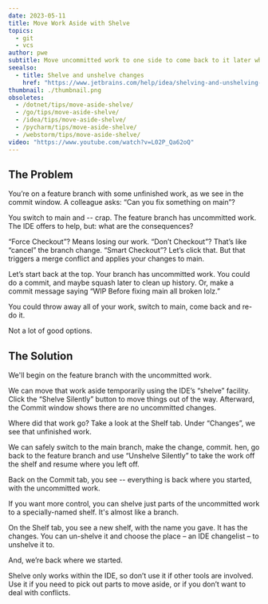 ```yaml
---
date: 2023-05-11
title: Move Work Aside with Shelve
topics:
  - git
  - vcs
author: pwe
subtitle: Move uncommitted work to one side to come back to it later when you need to work on another branch.
seealso:
  - title: Shelve and unshelve changes
    href: "https://www.jetbrains.com/help/idea/shelving-and-unshelving-changes.html"
thumbnail: ./thumbnail.png
obsoletes:
  - /dotnet/tips/move-aside-shelve/
  - /go/tips/move-aside-shelve/
  - /idea/tips/move-aside-shelve/
  - /pycharm/tips/move-aside-shelve/
  - /webstorm/tips/move-aside-shelve/
video: "https://www.youtube.com/watch?v=L02P_Qa62oQ"
---
```


## The Problem

You’re on a feature branch with some unfinished work, as we see in the commit window.
A colleague asks: “Can you fix something on main”?

You switch to main and -- crap.
The feature branch has uncommitted work.
The IDE offers to help, but: what are the consequences?

“Force Checkout”?
Means losing our work.
“Don’t Checkout”?
That’s like “cancel” the branch change.
“Smart Checkout”?
Let’s click that.
But that triggers a merge conflict and applies your changes to main.

Let’s start back at the top.
Your branch has uncommitted work.
You could do a commit, and maybe squash later to clean up history.
Or, make a commit message saying “WIP Before fixing main all broken lolz.”

You could throw away all of your work, switch to main, come back and re-do it.

Not a lot of good options.

## The Solution

We'll begin on the feature branch with the uncommitted work.

We can move that work aside temporarily using the IDE’s “shelve” facility.
Click the “Shelve Silently” button to move things out of the way.
Afterward, the Commit window shows there are no uncommitted changes.

Where did that work go?
Take a look at the Shelf tab.
Under “Changes”, we see that unfinished work.

We can safely switch to the main branch, make the change, commit.
hen, go back to the feature branch and use “Unshelve Silently” to take the work off the shelf and resume where you left off.

Back on the Commit tab, you see -- everything is back where you started, with the uncommitted work.

If you want more control, you can shelve just parts of the uncommitted work to a specially-named shelf.
It's almost like a branch.

On the Shelf tab, you see a new shelf, with the name you gave.
It has the changes.
You can un-shelve it and choose the place – an IDE changelist – to unshelve it to.

And, we’re back where we started.

Shelve only works within the IDE, so don’t use it if other tools are involved.
Use it if you need to pick out parts to move aside, or if you don’t want to deal with conflicts.
